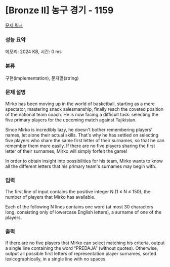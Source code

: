 # [Bronze II] 농구 경기 - 1159 

[문제 링크](https://www.acmicpc.net/problem/1159) 

### 성능 요약

메모리: 2024 KB, 시간: 0 ms

### 분류

구현(implementation), 문자열(string)

### 문제 설명

<p>Mirko has been moving up in the world of basketball, starting as a mere spectator, mastering snack salesmanship, finally reach the coveted position of the national team coach. He is now facing a difficult task: selecting the five primary players for the upcoming match against Tajikistan. </p>

<p>Since Mirko is incredibly lazy, he doesn't bother remembering players' names, let alone their actual skills. That's why he has settled on selecting five players who share the same first letter of their surnames, so that he can remember them more easily. If there are no five players sharing the first letter of their surnames, Mirko will simply forfeit the game! </p>

<p>In order to obtain insight into possibilities for his team, Mirko wants to know all the different letters that his primary team's surnames may begin with. </p>

### 입력 

 <p>The first line of input contains the positive integer N (1 ≤ N ≤ 150), the number of players that Mirko has available. </p>

<p>Each of the following N lines contains one word (at most 30 characters long, consisting only of lowercase English letters), a surname of one of the players. </p>

### 출력 

 <p>If there are no five players that Mirko can select matching his criteria, output a single line containing the word “PREDAJA” (without quotes). Otherwise, output all possible first letters of representation player surnames, sorted lexicographically, in a single line with no spaces. </p>

